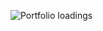 ![Portfolio loadings](https://komarev.com/ghpvc/?username=moibrahim2021&color=red&style=flat-square&label=Portfolio+loadings&abbreviated=true)
